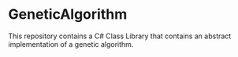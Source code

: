 # GeneticAlgorithm
This repository contains a C# Class Library that contains an abstract implementation of a genetic algorithm.
